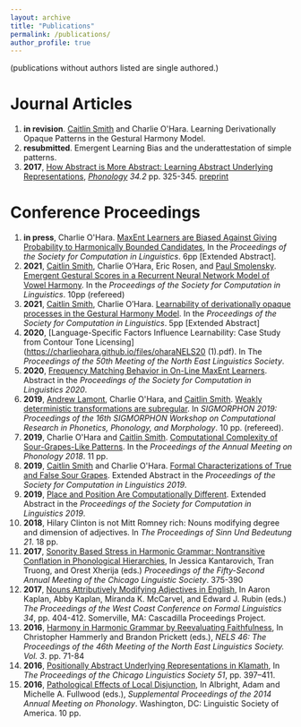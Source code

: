 ```yaml
---
layout: archive
title: "Publications"
permalink: /publications/
author_profile: true
---
```

(publications without authors listed are single authored.)

# Journal Articles
1. **in revision**. [Caitlin Smith](https://caitlinsmith14.github.io) and Charlie O'Hara. Learning Derivationally Opaque Patterns in the Gestural Harmony Model.
1. **resubmitted**. Emergent Learning Bias and the underattestation of simple patterns.
1. **2017**, [How Abstract is More Abstract: Learning Abstract Underlying Representations](https://www.cambridge.org/core/journals/phonology/article/how-abstract-is-more-abstract-learning-abstract-underlying-representations/BC4D70D95018D3812C4BFECD480BF794), *[Phonology](https://www.cambridge.org/core/journals/phonology) 34.2* pp. 325-345. [preprint](https://charlieohara.github.io/files/phonologyabstractURsREVISION.pdf)


# Conference Proceedings
1. **in press**, Charlie O'Hara. [MaxEnt Learners are Biased Against Giving Probability to Harmonically Bounded Candidates](https://charlieohara.github.io/files/oharascil22.pdf), In the *Proceedings of the Society for Computation in Linguistics*. 6pp [Extended Abstract]. 
1. **2021**, [Caitlin Smith](https://caitlinsmith14.github.io), Charlie O’Hara, Eric Rosen, and [Paul Smolensky](https://www.microsoft.com/en-us/research/people/psmo/). [Emergent Gestural Scores in a Recurrent Neural Network Model of Vowel Harmony](https://charlieohara.github.io/files/smithetal_scil2021_paper.pdf). In the *Proceedings of the Society for Computation in Linguistics*. 10pp (refereed)
1. **2021**, [Caitlin Smith](https://caitlinsmith14.github.io), Charlie O’Hara. [Learnability of derivationally opaque processes in the Gestural Harmony Model](https://charlieohara.github.io/files/smithohara_scil2021_paper.pdf). In the *Proceedings of the Society for Computation in Linguistics*. 5pp [Extended Abstract]
1. **2020**, [Language-Specific Factors Influence Learnability: Case Study from Contour Tone Licensing](https://charlieohara.github.io/files/oharaNELS20 (1).pdf). In The *Proceedings of the 50th Meeting of the North East Linguistics Society*.
1. **2020**, [Frequency Matching Behavior in On-Line MaxEnt Learners](https://scholarworks.umass.edu/scil/vol3/iss1/51/). Abstract in the *Proceedings of the Society for Computation in Linguistics 2020*.
1. **2019**, [Andrew Lamont](https://aphonologist.github.io/), Charlie O'Hara, and [Caitlin Smith](https://caitlinsmith14.github.io). [Weakly deterministic transformations are subregular](https://charlieohara.github.io/files/Weakly_deterministic_transformations_are_subregular.pdf). In *SIGMORPHON 2019: Proceedings of the 16th SIGMORPHON Workshop on Computational Research in Phonetics, Phonology, and Morphology*. 10 pp. (refereed).
2. **2019**, Charlie O'Hara and [Caitlin Smith](https://caitlinsmith14.github.io). [Computational Complexity of Sour-Grapes-Like Patterns](https://charlieohara.github.io/files/Formal_Characterizations_of_True_and_False_Sour_Grapes.pdf). In the *Proceedings of the Annual Meeting on Phonology 2018*. 11 pp.
3. **2019**, [Caitlin Smith](https://caitlinsmith14.github.io) and Charlie O'Hara. [Formal Characterizations of True and False Sour Grapes](https://charlieohara.github.io/files/Formal_Characterizations_of_True_and_False_Sour_Grapes.pdf). Extended Abstract in the *Proceedings of the Society for Computation in Linguistics 2019*.
4. **2019**, [Place and Position Are Computationally Different](https://charlieohara.github.io/files/oharascilextended.pdf). Extended Abstract in the *Proceedings of the Society for Computation in Linguistics 2019*.
5. **2018**, Hilary Clinton is not Mitt Romney rich: Nouns modifying degree and dimension of adjectives. In *The Proceedings of Sinn Und Bedeutung 21*. 18 pp. 
6. **2017**, [Sonority Based Stress in Harmonic Grammar: Nontransitive Conflation in Phonological Hierarchies](https://charlieohara.github.io/files/cls52_ohara.pdf), In Jessica Kantarovich, Tran Truong, and Orest Xherija (eds.) *Proceedings of the Fifty-Second Annual Meeting of the Chicago Linguistic Society*. 375-390
7. **2017**, [Nouns Attributively Modifying Adjectives in English](https://charlieohara.github.io/files/oharawccfl32.2.pdf), In Aaron Kaplan, Abby Kaplan, Miranda K. McCarvel, and Edward J. Rubin (eds.) *The Proceedings of the West Coast Conference on Formal Linguistics 34*, pp. 404-412. Somerville, MA: Cascadilla Proceedings Project.
8. **2016**, [Harmony in Harmonic Grammar by Reevaluating Faithfulness](https://charlieohara.github.io/files/oharanels.pdf), In Christopher Hammerly and Brandon Prickett (eds.), *NELS 46: The Proceedings of the 46th Meeting of the North East Linguistics Society. Vol. 3*. pp. 71-84
9. **2016**, [Positionally Abstract Underlying Representations in Klamath](https://charlieohara.github.io/files/CLS51_OHara.pdf), In *The Proceedings of the Chicago Linguistics Society 51*, pp. 397–411.
10. **2016**, [Pathological Effects of Local Disjunction](https://charlieohara.github.io/files/oharaphonologyproceedings.pdf), In Albright, Adam and Michelle A. Fullwood (eds.), *Supplemental Proceedings of the 2014 Annual Meeting on Phonology*. Washington, DC: Linguistic Society of America. 10 pp.
